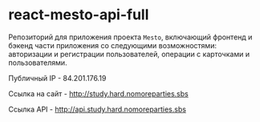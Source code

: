 # react-mesto-api-full
Репозиторий для приложения проекта `Mesto`, включающий фронтенд и бэкенд части приложения со следующими возможностями: авторизации и регистрации пользователей, операции с карточками и пользователями. 
  
Публичный IP - 84.201.176.19

Ссылка на сайт - http://study.hard.nomoreparties.sbs

Ссылка API - http://api.study.hard.nomoreparties.sbs
